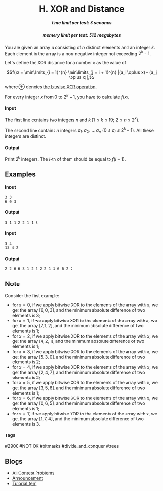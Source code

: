 <h1 style='text-align: center;'> H. XOR and Distance</h1>

<h5 style='text-align: center;'>time limit per test: 3 seconds</h5>
<h5 style='text-align: center;'>memory limit per test: 512 megabytes</h5>

You are given an array $a$ consisting of $n$ distinct elements and an integer $k$. Each element in the array is a non-negative integer not exceeding $2^k-1$.

Let's define the XOR distance for a number $x$ as the value of 

$$f(x) = \min\limits_{i = 1}^{n} \min\limits_{j = i + 1}^{n} |(a_i \oplus x) - (a_j \oplus x)|,$$

where $\oplus$ denotes [the bitwise XOR operation](https://en.wikipedia.org/wiki/Bitwise_operation#XOR).

For every integer $x$ from $0$ to $2^k-1$, you have to calculate $f(x)$.

#### Input

The first line contains two integers $n$ and $k$ ($1 \le k \le 19$; $2 \le n \le 2^k$).

The second line contains $n$ integers $a_1, a_2, \dots, a_n$ ($0 \le a_i \le 2^k-1$). All these integers are distinct.

#### Output

Print $2^k$ integers. The $i$-th of them should be equal to $f(i-1)$.

## Examples

#### Input


```text
3 3
6 0 3
```
#### Output


```text
3 1 1 2 2 1 1 3 
```
#### Input


```text
3 4
13 4 2
```
#### Output


```text
2 2 6 6 3 1 2 2 2 2 1 3 6 6 2 2 
```
## Note

Consider the first example:

* for $x = 0$, if we apply bitwise XOR to the elements of the array with $x$, we get the array $[6, 0, 3]$, and the minimum absolute difference of two elements is $3$;
* for $x = 1$, if we apply bitwise XOR to the elements of the array with $x$, we get the array $[7, 1, 2]$, and the minimum absolute difference of two elements is $1$;
* for $x = 2$, if we apply bitwise XOR to the elements of the array with $x$, we get the array $[4, 2, 1]$, and the minimum absolute difference of two elements is $1$;
* for $x = 3$, if we apply bitwise XOR to the elements of the array with $x$, we get the array $[5, 3, 0]$, and the minimum absolute difference of two elements is $2$;
* for $x = 4$, if we apply bitwise XOR to the elements of the array with $x$, we get the array $[2, 4, 7]$, and the minimum absolute difference of two elements is $2$;
* for $x = 5$, if we apply bitwise XOR to the elements of the array with $x$, we get the array $[3, 5, 6]$, and the minimum absolute difference of two elements is $1$;
* for $x = 6$, if we apply bitwise XOR to the elements of the array with $x$, we get the array $[0, 6, 5]$, and the minimum absolute difference of two elements is $1$;
* for $x = 7$, if we apply bitwise XOR to the elements of the array with $x$, we get the array $[1, 7, 4]$, and the minimum absolute difference of two elements is $3$.


#### Tags 

#2900 #NOT OK #bitmasks #divide_and_conquer #trees 

## Blogs
- [All Contest Problems](../Harbour.Space_Scholarship_Contest_2021-2022_(open_for_everyone,_rated,_Div._1_+_Div._2).md)
- [Announcement](../blogs/Announcement.md)
- [Tutorial (en)](../blogs/Tutorial_(en).md)
